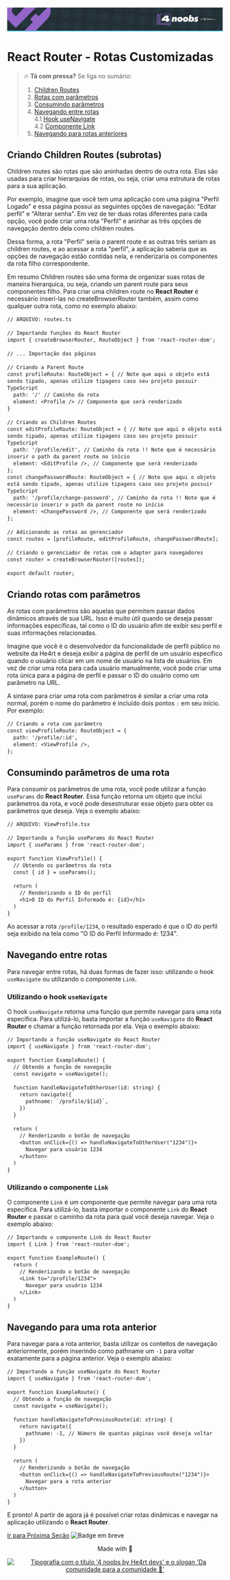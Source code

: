 <p align="center">
  <a href="https://github.com/he4rt/4noobs" target="_blank" title="Clique para visualizar mais informações sobre o projeto 4noobs">
    <img src="../../../assets/global/header-4noobs.svg" alt="Cabeçalho do repositório representado pelo logotipo da He4rt, simbolizado por um coração roxo, na esquerda e a tipografia '4 noobs by He4rt devs' na direita">
  </a>
</p>

# React Router - Rotas Customizadas

> 🔥 **Tá com pressa?** Se liga no sumário:
> 1. [Children Routes](#criando-children-routes-subrotas)
> 2. [Rotas com parâmetros](#criando-rotas-com-parâmetros)
> 3. [Consumindo parâmetros](#consumindo-parâmetros-de-uma-rota)
> 4. [Navegando entre rotas](#navegando-entre-rotas)  
> 4.1 [Hook useNavigate](#utilizando-o-hook-usenavigate)  
> 4.2 [Componente Link](#utilizando-o-componente-link)  
> 5. [Navegando para rotas anteriores](#navegando-para-uma-rota-anterior)  

## Criando Children Routes (subrotas)

Children routes são rotas que são aninhadas dentro de outra rota. Elas são usadas para criar hierarquias de rotas, ou seja, criar uma estrutura de rotas para a sua aplicação.

Por exemplo, imagine que você tem uma aplicação com uma página "Perfil Logado" e essa página possui as seguintes opções de navegação: "Editar perfil" e "Alterar senha". Em vez de ter duas rotas diferentes para cada opção, você pode criar uma rota "Perfil" e aninhar as três opções de navegação dentro dela como children routes.

Dessa forma, a rota "Perfil" seria o parent route e as outras três seriam as children routes, e ao acessar a rota "perfil", a aplicação saberia que as opções de navegação estão contidas nela, e renderizaria os componentes da rota filho correspondente.

Em resumo Children routes são uma forma de organizar suas rotas de maneira hierarquica, ou seja, criando um parent route para seus componentes filho. Para criar uma children route no **React Router** é necessário inserí-las no createBrowserRouter também, assim como qualquer outra rota, como no exemplo abaixo:


```TSX
// ARQUIVO: routes.ts

// Importando funções do React Router
import { createBrowserRouter, RouteObject } from 'react-router-dom';

// ... Importação das páginas

// Criando a Parent Route
const profileRoute: RouteObject = { // Note que aqui o objeto está sendo tipado, apenas utilize tipagens caso seu projeto possuir TypeScript
  path: '/' // Caminho da rota
  element: <Profile /> // Componente que será renderizado
}

// Criando as Children Routes
const editProfileRoute: RouteObject = { // Note que aqui o objeto está sendo tipado, apenas utilize tipagens caso seu projeto possuir TypeScript
  path: '/profile/edit', // Caminho da rota !! Note que é necessário inserir o path da parent route no início
  element: <EditProfile />, // Componente que será renderizado
};
const changePasswordRoute: RouteObject = { // Note que aqui o objeto está sendo tipado, apenas utilize tipagens caso seu projeto possuir TypeScript
  path: '/profile/change-password', // Caminho da rota !! Note que é necessário inserir o path da parent route no início
  element: <ChangePassword />, // Componente que será renderizado
};

// Adicionando as rotas ao gerenciador
const routes = [profileRoute, editProfileRoute, changePasswordRoute];

// Criando o gerenciador de rotas com o adapter para navegadores
const router = createBrowserRouter([routes]);

export default router;
```

## Criando rotas com parâmetros

As rotas com parâmetros são aquelas que permitem passar dados dinâmicos através de sua URL. Isso é muito útil quando se deseja passar informações específicas, tal como o ID do usuário afim de exibir seu perfil e suas informações relacionadas.

Imagine que você é o desenvolvedor da funcionalidade de perfil público no website da He4rt e deseja exibir a página de perfil de um usuário específico quando o usuário clicar em um nome de usuário na lista de usuários. Em vez de criar uma rota para cada usuário manualmente, você pode criar uma rota única para a página de perfil e passar o ID do usuário como um parâmetro na URL.

A sintaxe para criar uma rota com parâmetros é similar a criar uma rota normal, porém o nome do parâmetro é incluído dois pontos `:` em seu início. Por exemplo:

```TSX
// Criando a rota com parâmetro
const viewProfileRoute: RouteObject = {
  path: '/profile/:id',
  element: <ViewProfile />,
};
```


## Consumindo parâmetros de uma rota

Para consumir os parâmetros de uma rota, você pode utilizar a função `useParams` do **React Router**. Essa função retorna um objeto que inclui parâmetros da rota, e você pode desestruturar esse objeto para obter os parâmetros que deseja. Veja o exemplo abaixo:

```TSX
// ARQUIVO: ViewProfile.tsx

// Importando a função useParams do React Router
import { useParams } from 'react-router-dom';

export function ViewProfile() {
  // Obtendo os parâmetros da rota
  const { id } = useParams();

  return (
    // Renderizando o ID do perfil
    <h1>O ID do Perfil Informado é: {id}</h1>
  )
}
```

Ao acessar a rota `/profile/1234`, o resultado esperado é que o ID do perfil seja exibido na tela como "O ID do Perfil Informado é: 1234".

## Navegando entre rotas

Para navegar entre rotas, há duas formas de fazer isso: utilizando o hook `useNavigate` ou utilizando o componente `Link`.

### Utilizando o hook `useNavigate`

O hook `useNavigate` retorna uma função que permite navegar para uma rota específica. Para utilizá-lo, basta importar a função `useNavigate` do **React Router** e chamar a função retornada por ela. Veja o exemplo abaixo:

```TSX
// Importando a função useNavigate do React Router
import { useNavigate } from 'react-router-dom';

export function ExampleRoute() {
  // Obtendo a função de navegação
  const navigate = useNavigate();

  function handleNavigateToOtherUser(id: string) {
    return navigate({
      pathname: `/profile/${id}`,
    })
  }

  return (
    // Renderizando o botão de navegação
    <button onClick={() => handleNavigateToOtherUser("1234")}>
      Navegar para usuário 1234
    </button>
  )
}
```

### Utilizando o componente `Link`

O componente `Link` é um componente que permite navegar para uma rota específica. Para utilizá-lo, basta importar o componente `Link` do **React Router** e passar o caminho da rota para qual você deseja navegar. Veja o exemplo abaixo:

```TSX
// Importando o componente Link do React Router
import { Link } from 'react-router-dom';

export function ExampleRoute() {
  return (
    // Renderizando o botão de navegação
    <Link to="/profile/1234">
      Navegar para usuário 1234
    </Link>
  )
}
```

## Navegando para uma rota anterior

Para navegar para a rota anterior, basta utilizar os conteitos de navegação anteriormente, porém inserindo como pathname um `-1` para voltar exatamente para a página anterior. Veja o exemplo abaixo:

```TSX
// Importando a função useNavigate do React Router
import { useNavigate } from 'react-router-dom';

export function ExampleRoute() {
  // Obtendo a função de navegação
  const navigate = useNavigate();

  function handleNavigateToPreviousRoute(id: string) {
    return navigate({
      pathname: -1, // Número de quantas páginas você deseja voltar
    })
  }

  return (
    // Renderizando o botão de navegação
    <button onClick={() => handleNavigateToPreviousRoute("1234")}>
      Navegar para a rota anterior
    </button>
  )
}
```

E pronto! A partir de agora já é possível criar rotas dinâmicas e navegar na aplicação utilizando o **React Router**.

[Ir para Próxima Seção]() <img alt="Badge em breve" src="https://img.shields.io/badge/-EM%20BREVE-red">

<p align="center">Made with 💜</p>

<p align="center">
  <a href="https://github.com/he4rt/4noobs" target="_blank">
    <img src="../../../assets/global/footer-4noobs.svg" width="380" alt="Tipografia com o título '4 noobs by He4rt devs' e o slogan 'Da comunidade para a comunidade 💜'">
  </a>
</p>
